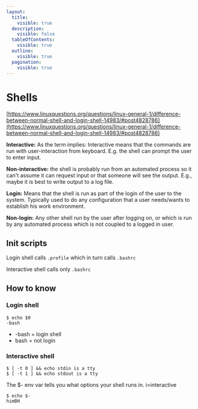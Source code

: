 ```yaml
---
layout:
  title:
    visible: true
  description:
    visible: false
  tableOfContents:
    visible: true
  outline:
    visible: true
  pagination:
    visible: true
---
```


# Shells

[https://www.linuxquestions.org/questions/linux-general-1/difference-between-normal-shell-and-login-shell-14983/#post4828786](https://www.linuxquestions.org/questions/linux-general-1/difference-between-normal-shell-and-login-shell-14983/#post4828786)

**Interactive:** As the term implies: Interactive means that the commands are run with user-interaction from keyboard. E.g. the shell can prompt the user to enter input.

**Non-interactive:** the shell is probably run from an automated process so it can't assume it can request input or that someone will see the output. E.g., maybe it is best to write output to a log file.

**Login:** Means that the shell is run as part of the login of the user to the system. Typically used to do any configuration that a user needs/wants to establish his work environment.

**Non-login:** Any other shell run by the user after logging on, or which is run by any automated process which is not coupled to a logged in user.

## Init scripts

Login shell calls `.profile`  which in turn calls `.bashrc`

Interactive shell calls only `.bashrc`

## How to know

### Login shell

```
$ echo $0
-bash
```

* -bash = login shell
* bash = not login

### Interactive shell

```
$ [ -t 0 ] && echo stdin is a tty
$ [ -t 1 ] && echo stdout is a tty
```

The $- env var tells you what options your shell runs in. i=interactive

```
$ echo $-
himBH
```
